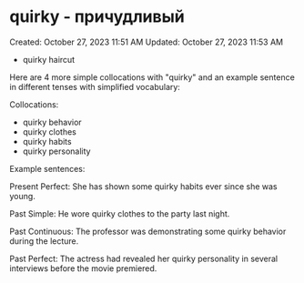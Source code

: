 # quirky - причудливый

Created: October 27, 2023 11:51 AM
Updated: October 27, 2023 11:53 AM

- quirky haircut

Here are 4 more simple collocations with "quirky" and an example sentence in different tenses with simplified vocabulary:

Collocations:

- quirky behavior
- quirky clothes
- quirky habits
- quirky personality

Example sentences:

Present Perfect: She has shown some quirky habits ever since she was young.

Past Simple: He wore quirky clothes to the party last night.

Past Continuous: The professor was demonstrating some quirky behavior during the lecture.

Past Perfect: The actress had revealed her quirky personality in several interviews before the movie premiered.